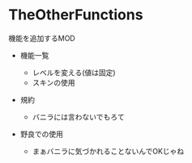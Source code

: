 # TheOtherFunctions
機能を追加するMOD
- 機能一覧
  - レベルを変える(値は固定)
  - スキンの使用

- 規約
  - バニラには言わないでもろて

- 野良での使用
  - まぁバニラに気づかれることないんでOKじゃね
